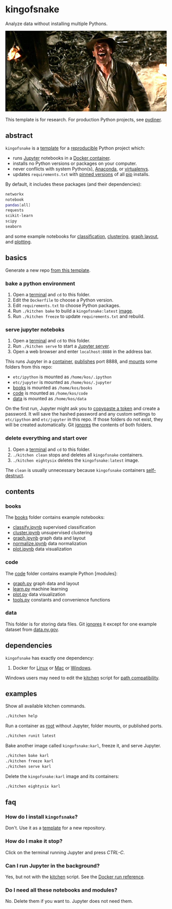 # kingofsnake

Analyze data without installing multiple Pythons.

<img
  alt="snakepit"
  src="https://raw.githubusercontent.com/samkennerly/posters/master/kingofsnake.jpeg"
  title="Asps. Very dangerous.">

This template is for research. For production Python projects, see [pydiner].

[pydiner]: https://github.com/samkennerly/pydiner/

## abstract

`kingofsnake` is a [template] for a [reproducible] Python project which:

- runs [Jupyter] notebooks in a [Docker container].
- installs no Python versions or packages on your computer.
- never conflicts with system Python(s), [Anaconda], or [virtualenvs].
- updates `requirements.txt` with [pinned versions] of all [pip] installs.

By default, it includes these packages (and their dependencies):
```sh
networkx
notebook
pandas[all]
requests
scikit-learn
scipy
seaborn
```
and some example notebooks for [classification], [clustering], [graph layout], and [plotting].

[template]: https://help.github.com/en/articles/creating-a-repository-from-a-template
[reproducible]: https://en.wikipedia.org/wiki/Replication_crisis
[Jupyter]: https://jupyter.org/
[Docker container]: https://docs.docker.com/develop/
[Anaconda]: https://www.anaconda.com/
[virtualenvs]: https://virtualenv.pypa.io/en/latest/
[pinned versions]: https://pip.pypa.io/en/stable/user_guide/#pinned-version-numbers
[pip]: https://pip.pypa.io/en/stable/
[classification]: books/classify.ipynb
[clustering]: books/cluster.ipynb
[graph layout]: books/graph.ipynb
[plotting]: books/plot.ipynb

## basics

Generate a new repo [from this template].

### bake a python environment

1. Open a [terminal] and `cd` to this folder.
1. Edit the `Dockerfile` to choose a Python version.
1. Edit `requirements.txt` to choose Python packages.
1. Run `./kitchen bake` to build a `kingofsnake:latest` [image].
1. Run `./kitchen freeze` to update `requirements.txt` and rebuild.

### serve jupyter noteboks

1. Open a [terminal] and `cd` to this folder.
1. Run `./kitchen serve` to start a [Jupyter server].
1. Open a web browser and enter `localhost:8888` in the address bar.

This runs Jupyter in a [container], [publishes] port 8888, and [mounts] some folders from this repo:

- `etc/ipython` is mounted as `/home/kos/.ipython`
- `etc/jupyter` is mounted as `/home/kos/.jupyter`
- [books](books) is mounted as `/home/kos/books`
- [code](code) is mounted as `/home/kos/code`
- [data](data) is mounted as `/home/kos/data`

On the first run, Jupyter might ask you to [copypaste a token] and create a password. It will save the hashed password and any custom settings to `etc/ipython` and `etc/jupyter` in this repo. If those folders do not exist, they will be created automatically. Git [ignores] the contents of both folders.

### delete everything and start over

1. Open a [terminal] and `cd` to this folder.
1. `./kitchen clean` stops and deletes all `kingofsnake` containers.
1. `./kitchen eightysix` deletes the `kingofsnake:latest` image.

The `clean` is usually unnecessary because `kingofsnake` containers [self-destruct].

[from this template]: https://help.github.com/en/articles/creating-a-repository-from-a-template
[image]: https://docs.docker.com/engine/reference/commandline/images/
[terminal]: https://en.wikipedia.org/wiki/Command-line_interface
[Jupyter server]: https://jupyter-server.readthedocs.io/en/latest/index.html
[container]: https://docs.docker.com/engine/reference/run/
[publishes]: https://docs.docker.com/network/
[mounts]: https://docs.docker.com/storage/bind-mounts/
[copypaste a token]: https://jupyter-server.readthedocs.io/en/stable/operators/security.html
[ignores]: https://git-scm.com/docs/gitignore
[from this template]: https://help.github.com/en/articles/creating-a-repository-from-a-template
[self-destruct]: https://docs.docker.com/engine/reference/run/#clean-up---rm

## contents

### books

The [books] folder contains example notebooks:

- [classify.ipynb] supervised classification
- [cluster.ipynb] unsupervised clustering
- [graph.ipynb] graph data and layout
- [normalize.ipynb] data normalization
- [plot.ipynb] data visualization

### code

The [code] folder contains example Python [modules]:

- [graph.py] graph data and layout
- [learn.py] machine learning
- [plot.py] data visualization
- [tools.py] constants and convenience functions

### data

This folder is for storing data files. Git [ignores] it except for one example dataset from [data.ny.gov].

[books]: books
[classify.ipynb]: books/classify.ipynb
[cluster.ipynb]: books/cluster.ipynb
[graph.ipynb]: books/graph.ipynb
[normalize.ipynb]: books/normalize.ipynb
[plot.ipynb]: books/plot.ipynb
[code]: code
[graph.py]: code/graph.py
[learn.py]: code/learn.py
[plot.py]: code/plot.py
[tools.py]: code/tools.py
[ignores]: https://git-scm.com/docs/gitignore
[data.ny.gov]: https://data.ny.gov/Energy-Environment/Electric-Generation-By-Fuel-Type-GWh-Beginning-196/h4gs-8qnu

## dependencies

`kingofsnake` has exactly one dependency:

1. Docker for [Linux] or [Mac] or [Windows].

Windows users may need to edit the [kitchen] script for [path compatibility].

[Linux]: https://docs.docker.com/install/
[Mac]: https://docs.docker.com/docker-for-mac/install/
[Windows]: https://docs.docker.com/docker-for-windows/
[kitchen]: kitchen
[path compatibility]: https://en.wikipedia.org/wiki/Path_(computing)#MS-DOS/Microsoft_Windows_style

## examples

Show all available kitchen commands.
```sh
./kitchen help
```
Run a container as [root] without Jupyter, folder mounts, or published ports.
```sh
./kitchen runit latest
```
Bake another image called `kingofsnake:karl`, freeze it, and serve Jupyter.
```sh
./kitchen bake karl
./kitchen freeze karl
./kitchen serve karl
```
Delete the `kingofsnake:karl` image and its containers:
```sh
./kitchen eightysix karl
```

[root]: https://en.wikipedia.org/wiki/Superuser

## faq

### How do I install `kingofsnake`?

Don't. Use it as a [template] for a new repository.

### How do I make it stop?

Click on the terminal running Jupyter and press *CTRL-C*.

### Can I run Jupyter in the background?

Yes, but not with the [kitchen] script. See the [Docker run reference].

### Do I need all these notebooks and modules?

No. Delete them if you want to. Jupyter does not need them.

[template]: https://help.github.com/en/articles/creating-a-repository-from-a-template
[kitchen]: kitchen
[Docker run reference]: https://docs.docker.com/engine/reference/run/
